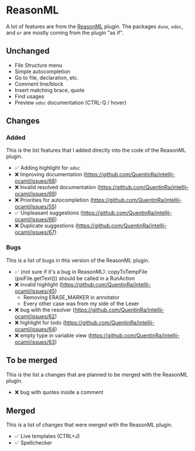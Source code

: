 # ReasonML

A lot of features are from the [ReasonML](https://github.com/giraud/reasonml-idea-plugin) plugin. The packages `dune`, `odoc`, and `or` are mostly coming from the plugin "as if".

## Unchanged

* File Structure menu
* Simple autocompletion
* Go to file, declaration, etc.
* Comment line/block
* Insert matching brace, quote
* Find usages 
* Preview `odoc` documentation (CTRL-Q / hover)

## Changes
### Added

This is the list features that I added directly into the code of the ReasonML plugin.

* ✅ Adding highlight for `odoc`
* ❌ Improving documentation (https://github.com/QuentinRa/intellij-ocaml/issues/68)
* ❌ Invalid resolved documentation (https://github.com/QuentinRa/intellij-ocaml/issues/69)
* ❌ Priorities for autocompletion (https://github.com/QuentinRa/intellij-ocaml/issues/55)
* ✅ Unpleasant suggestions (https://github.com/QuentinRa/intellij-ocaml/issues/66) 
* ❌ Duplicate suggestions (https://github.com/QuentinRa/intellij-ocaml/issues/67)

### Bugs

This is a list of bugs in this version of the ReasonML plugin.

* ✅ (not sure if it's a bug in ReasonML): copyToTempFile (psiFile.getText()) should be called in a RunAction
* ❌ invalid highlight (https://github.com/QuentinRa/intellij-ocaml/issues/45)
  * Removing ERASE_MARKER in annotator
  * Every other case was from my side of the Lexer
* ❌ bug with the resolver (https://github.com/QuentinRa/intellij-ocaml/issues/62)
* ❌ highlight for todo (https://github.com/QuentinRa/intellij-ocaml/issues/64)
* ❌ empty type in variable view (https://github.com/QuentinRa/intellij-ocaml/issues/63)

## To be merged

This is the list a changes that are planned to be merged with the ReasonML plugin.

* ❌ bug with quotes inside a comment

## Merged

This is a list of changes that were merged with the ReasonML plugin.

* ✅ Live templates (CTRL+J)
* ✅ Spellchecker